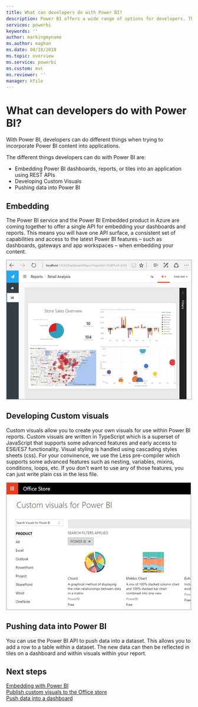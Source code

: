 ```yaml
---
title: What can developers do with Power BI?
description: Power BI offers a wide range of options for developers. This ranges from embedding to custom visuals and streaming datasets.
services: powerbi
keywords: ''
author: markingmyname
ms.author: maghan
ms.date: 04/18/2018
ms.topic: overview
ms.service: powerbi
ms.custom: mvc
ms.reviewer: ''
manager: kfile
---
```


# What can developers do with Power BI?
With Power BI, developers can do different things when trying to incorporate Power BI content into applications. 

The different things developers can do with Power BI are:
* Embedding Power BI dashboards, reports, or tiles into an application using REST APIs
* Developing Custom Visuals
* Pushing data into Power BI

## Embedding
The Power BI service and the Power BI Embedded product in Azure are coming together to offer a single API for embedding your dashboards and reports. This means you will have one API surface, a consistent set of capabilities and access to the latest Power BI features – such as dashboards, gateways and app workspaces – when embedding your content. 

![](media/what-can-you-do/powerbi-embed-sample.png)

## Developing Custom visuals
Custom visuals allow you to create your own visuals for use within Power BI reports. Custom visuals are written in TypeScript which is a superset of JavaScript that supports some advanced features and early access to ES6/ES7 functionality. Visual styling is handled using cascading styles sheets (css). For your convinence, we use the Less pre-compiler which supports some advanced features such as nesting, variables, mixins, conditions, loops, etc. If you don't want to use any of those features, you can just write plain css in the less file.

![](media/what-can-you-do/powerbi-custom-visual-store.png)

## Pushing data into Power BI
You can use the Power BI API to push data into a dataset. This allows you to add a row to a table within a dataset. The new data can then be reflected in tiles on a dashboard and within visuals within your report.

## Next steps
[Embedding with Power BI](embedding.md)  
[Publish custom visuals to the Office store](office-store.md)  
[Push data into a dashboard](walkthrough-push-data.md)
